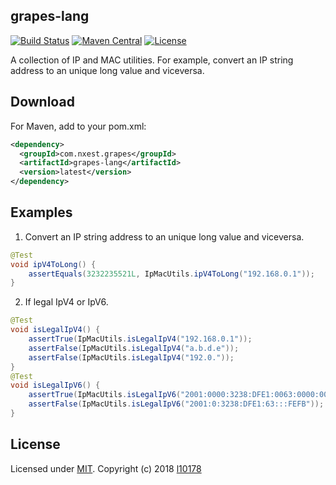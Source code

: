 grapes-lang
----------
 [![Build Status](https://travis-ci.org/l10178/grapes-lang.svg?branch=master)](https://travis-ci.org/l10178/grapes-lang)
 [![Maven Central]( https://maven-badges.herokuapp.com/maven-central/com.nxest.grapes/grapes-lang/badge.svg)]( https://maven-badges.herokuapp.com/maven-central/com.nxest.grapes/grapes-lang/)
 [![License](https://img.shields.io/github/license/mashape/apistatus.svg)](https://opensource.org/licenses/MIT)

A collection of IP and MAC utilities. For example, convert an IP string address to an unique long value and viceversa.


Download
----------
For Maven, add to your pom.xml:

```xml
<dependency>
  <groupId>com.nxest.grapes</groupId>
  <artifactId>grapes-lang</artifactId>
  <version>latest</version>
</dependency>
```

Examples
----------

1. Convert an IP string address to an unique long value and viceversa.
```java
@Test
void ipV4ToLong() {
    assertEquals(3232235521L, IpMacUtils.ipV4ToLong("192.168.0.1"));
}
```

2. If legal IpV4 or IpV6.

```java
@Test
void isLegalIpV4() {
    assertTrue(IpMacUtils.isLegalIpV4("192.168.0.1"));
    assertFalse(IpMacUtils.isLegalIpV4("a.b.d.e"));
    assertFalse(IpMacUtils.isLegalIpV4("192.0."));
}
@Test
void isLegalIpV6() {
    assertTrue(IpMacUtils.isLegalIpV6("2001:0000:3238:DFE1:0063:0000:0000:FEFB"));
    assertFalse(IpMacUtils.isLegalIpV6("2001:0:3238:DFE1:63:::FEFB"));
}
```


License
----------
Licensed under [MIT][]. Copyright (c) 2018 [l10178][]

[MIT]: https://opensource.org/licenses/MIT
[l10178]: http://nxest.com/
